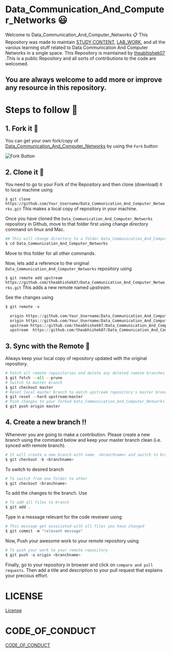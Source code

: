# Data_Communication_And_Computer_Networks :smiley:
Welcome to Data_Communication_And_Computer_Networks 📋
This Repository was made to maintain [STUDY CONTENT](https://github.com/theabhishek07/Data_Communication_And_Computer_Networks/tree/master/Study_Material), [LAB_WORK](https://github.com/theabhishek07/Data_Communication_And_Computer_Networks/tree/master/LAB_WORK), and all the varoius learning stuff related to Data Communication And Computer Networks in a single space. This Repository is maintained by [theabhishek07](https://github.com/theabhishek07) .This is a public Repository and all sorts of contributions to the code are welcomed.
## You are always welcome to add more or improve any resource in this repository.

# Steps to follow 📜
## 1. Fork it 🍴
You can get your own fork/copy of [Data_Communication_And_Computer_Networks](https://github.com/theabhishek07/Data_Communication_And_Computer_Networks) by using the `Fork` button

![Fork Button](https://github-images.s3.amazonaws.com/help/bootcamp/Bootcamp-Fork.png)

## 2. Clone it 👥
You need to go to your Fork of the Repository and then clone (download) it to local machine using

`$ git clone https://github.com/Your_Username/Data_Communication_And_Computer_Networks.git`
This makes a local copy of repository in your machine.

Once you have cloned the `Data_Communication_And_Computer_Networks` repository in Github, move to that folder first using change directory command on linux and Mac.
```python
## This will change directory to a folder Data_Communication_And_Computer_Networks
$ cd Data_Communication_And_Computer_Networks
```
Move to this folder for all other commands.

Now, lets add a reference to the original `Data_Communication_And_Computer_Networks` repository using

`$ git remote add upstream https://github.com/theabhishek07/Data_Communication_And_Computer_Networks.git`
This adds a new remote named *_upstream_*.

See the changes using
```python
$ git remote -v

  origin https://github.com/Your_Username/Data_Communication_And_Computer_Networks.git (fetch).
  origin https://github.com/Your_Username/Data_Communication_And_Computer_Networks.git (push).
  upstream https://github.com/theabhishek07/Data_Communication_And_Computer_Networks.git (fetch).
  upstream  https://github.com/theabhishek07/Data_Communication_And_Computer_Networks.git (push).
  ```

## 3. Sync with the Remote :arrows_counterclockwise:
Always keep your local copy of repository updated with the original repository.
```python
# Fetch all remote repositories and delete any deleted remote branches
$ git fetch --all --prune
# Switch to master branch
$ git checkout master
# Reset local master branch to match upstream repository's master branch
$ git reset --hard upstream/master
# Push changes to your forked Data_Communication_And_Computer_Networks repo
$ git push origin master
```
## 4. Create a new branch ‼️
Whenever you are going to make a contribution. Please create a new branch using the command below and keep your master branch clean (i.e. synced with remote branch).
```python
# It will create a new branch with name  <branchname> and switch to branch <branchname>
$ git checkout -b <branchname>
  ```
To switch to desired branch
```python
# To switch from one folder to other
$ git checkout <branchname>
  ```
To add the changes to the branch. Use
```python
# To add all files to branch
$ git add .
```
Type in a message relevant for the code reveiwer using
```python
# This message get associated with all files you have changed
$ git commit -m "relevant message"
```
Now, Push your awesome work to your remote repository using
```python
# To push your work to your remote repository
$ git push -u origin <branchname>
```
Finally, go to your repository in browser and click on `compare and pull requests`. Then add a title and description to your pull request that explains your precious effort.

# LICENSE
[License](https://github.com/theabhishek07/Data_Communication_And_Computer_Networks/blob/master/LICENSE)
# CODE_OF_CONDUCT
[CODE_OF_CONDUCT](https://github.com/theabhishek07/Data_Communication_And_Computer_Networks/blob/master/CODE_OF_CONDUCT.md)

